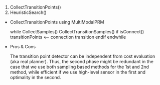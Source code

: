 1. CollectTransitionPoints()
2. HeuristicSearch()

- CollectTransitionPoints using MultiModalPRM
    
    while
        CollectSamples()
        CollectTransitionSamples()
        if isConnect()
            transitionPoints <-- connection transition
        endif
    endwhile

- Pros & Cons

    The transition point detector can be independent from cost evaluation (aka real planner). Thus, the second phase might be redundant in the case that we use both sampling based methods for the 1st and 2nd method, while efficient if we use high-level sensor in the first and optimality in the second.
